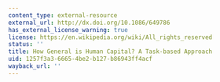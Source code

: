 ```yaml
---
content_type: external-resource
external_url: http://dx.doi.org/10.1086/649786
has_external_license_warning: true
license: https://en.wikipedia.org/wiki/All_rights_reserved
status: ''
title: How General is Human Capital? A Task-based Approach
uid: 1257f3a3-6665-4be2-b127-b86943ff4acf
wayback_url: ''
---
```

